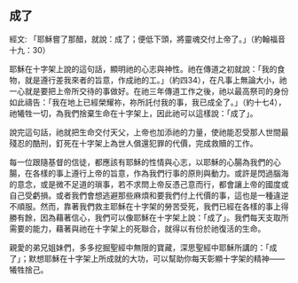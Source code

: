 ## 成了 ##

經文: 「耶穌嘗了那醋，就說：成了；便低下頭，將靈魂交付上帝了。」（約翰福音十九：30）



耶穌在十字架上說的這句話，顯明祂的心志與神性。祂在傳道之初就說：「我的食物，就是遵行差我來者的旨意，作成祂的工。」（約四34），在凡事上無論大小，祂一心就是要把上帝所交待的事做好。在祂三年傳道工作之後，祂以最高祭司的身份如此禱告：「我在地上已經榮耀祢，祢所託付我的事，我已成全了。」（約十七4），祂犧牲一切，為我們捨棄生命在十字架上，因此祂可以這樣說：「成了」。

說完這句話，祂就把生命交付天父，上帝也加添祂的力量，使祂能忍受那人世間最殘忍的酷刑，釘死在十字架上為世人償還犯罪的代價，完成救贖的工作。

每一位跟隨基督的信徒，都應該有耶穌的性情與心志，以耶穌的心腸為我們的心腸，在各樣的事上遵行上帝的旨意，作為我們行事的原則與動力。或許是閃過腦海的意念，或是微不足道的瑣事，若不求問上帝反憑己意而行，都會讓上帝的國度或自己受虧損。或者我們會想逃避那些麻煩和要我們付上代價的事，這也是一種違逆不順服。然而，靠著我們救主耶穌在十字架的勞苦受死，我們已經在各樣的事上得勝有餘，因為藉著信心，我們可以像耶穌在十字架上說：「成了」。我們每天支取所需要的能力，藉著與祂在十字架上的死聯合，就得以有份於祂復活的生命。

親愛的弟兄姐妹們，多多挖掘聖經中無限的寶藏，深思聖經中耶穌所講的：「成了」；默想耶穌在十字架上所成就的大功，可以幫助你每天彰顯十字架的精神——犧牲捨己。